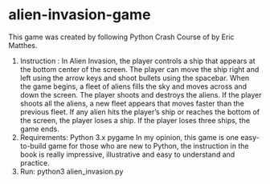 # alien-invasion-game
This game was created by following Python Crash Course of by Eric Matthes.
1. Instruction : 
In Alien Invasion, the player controls a ship that appears at the bottom center of the screen. The player can move the ship right and left using the arrow keys and shoot bullets using the spacebar. When the game begins, a fleet of aliens fills the sky and moves across and down the screen. The player shoots and destroys the aliens. If the player shoots all the aliens, a new fleet appears that moves faster than the previous fleet. If any alien hits the player’s ship or reaches the bottom of the screen, the player loses a ship. If the player loses three ships, the game ends.
2. Requirements:
Python 3.x
pygame 
In my opinion, this game is one easy-to-build game for those who are new to Python, the instruction in the book is really impressive, illustrative and easy to understand and practice.
3. Run:
python3 alien_invasion.py
